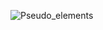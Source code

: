 ![Pseudo_elements](https://github.com/monmath/Pseudo-Elements/assets/104066287/c379b5c5-4ea8-43fe-9cd9-426dda107183)
